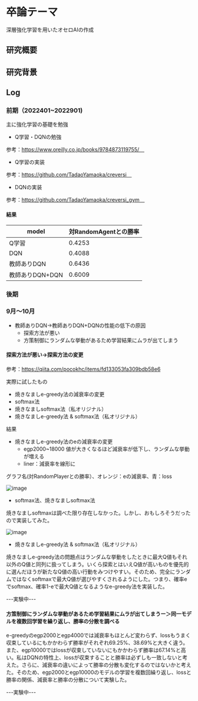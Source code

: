 # 卒論テーマ
深層強化学習を用いたオセロAIの作成

## 研究概要

## 研究背景

## Log

### 前期（2022401~2022901)

主に強化学習の基礎を勉強

- Q学習・DQNの勉強

参考：https://www.oreilly.co.jp/books/9784873119755/　

- Q学習の実装

参考：https://github.com/TadaoYamaoka/creversi　


- DQNの実装

参考：https://github.com/TadaoYamaoka/creversi_gym　


#### 結果

|  model  |  対RandomAgentとの勝率  |
| ---- | ---- |
|  Q学習  |  0.4253  |
|  DQN  |  0.4088  |
|  教師ありDQN  |  0.6436  |
|  教師ありDQN+DQN  |  0.6009  |


### 後期
### 9月～10月

- 教師ありDQN→教師ありDQN+DQNの性能の低下の原因
  - 探索方法が悪い
  - 方策制御にランダムな挙動があるため学習結果にムラが出てしまう
  
####  探索方法が悪い→探索方法の変更

  参考：https://qiita.com/pocokhc/items/fd133053fa309bdb58e6

  実際に試したもの

  - 焼きなましe-greedy法の減衰率の変更
  - softmax法
  - 焼きなましsoftmax法（私オリジナル）
  - 焼きなましe-greedy法 & softmax法（私オリジナル）
  
 結果
  - 焼きなましe-greedy法のeの減衰率の変更
    - egp2000~18000 値が大きくなるほど減衰率が低下し、ランダムな挙動が増える
    - liner：減衰率を線形に
  
  グラフ名(対RandomPlayerとの勝率）、オレンジ：eの減衰率、青：loss　
 
![image](https://user-images.githubusercontent.com/75050667/197100984-4307f957-87b9-4d75-8c7a-ea4688a251f4.png)

  - softmax法、焼きなましsoftmax法

  焼きなましsoftmaxは調べた限り存在しなかった。しかし、おもしろそうだったので実装してみた。

  ![image](https://user-images.githubusercontent.com/75050667/197101070-04967a7a-6765-41a4-af6f-30c2d05d959f.png)

  - 焼きなましe-greedy法 & softmax法（私オリジナル）

  焼きなましe-greedy法の問題点はランダムな挙動をしたときに最大Q値もそれ以外のQ値と同列に扱ってしまう。いくら探索とはいえQ値が高いものを優先的に選んだほうが新たなQ値の高い行動をみつけやすい。そのため、完全にランダムではなくsoftmaxで最大Q値が選びやすくされるようにした。つまり、確率eでsoftmax、確率1-eで最大Q値となるようなe-greedy法を実装した。
  
  ---実験中---
 
 
#### 方策制御にランダムな挙動があるため学習結果にムラが出てしまうー＞同一モデルを複数回学習を繰り返し、勝率の分散を調べる

e-greedyのegp2000とegp4000では減衰率もほとんど変わらず、lossもうまく収束しているにもかかわらず勝率がそれぞれ69.25%、38.69%と大きく違う。また、egp10000ではlossが収束していないにもかかわらず勝率は67.14%と高い。私はDQNの特性上、lossが収束することと勝率は必ずしも一致しないと考えた。さらに、減衰率の違いによって勝率の分散も変化するのではないかと考えた。そのため、egp2000とegp10000のモデルの学習を複数回繰り返し、lossと勝率の関係、減衰率と勝率の分散について実験した。


---実験中---




 
    






